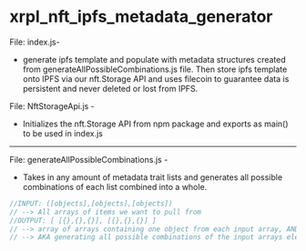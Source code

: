 # xrpl_nft_ipfs_metadata_generator

File: index.js-
- generate ipfs template and populate with metadata structures created from generateAllPossibleCombinations.js file. Then store ipfs template onto IPFS via our nft.Storage API and uses filecoin to guarantee data is persistent and never deleted or lost from IPFS.

File: NftStorageApi.js - 
- Initializes the nft.Storage API from npm package and exports as main() to be used in index.js

---

File: generateAllPossibleCombinations.js -
- Takes in any amount of metadata trait lists and generates all possible combinations of each list combined into a whole.
```js 
//INPUT: ([objects],[objects],[objects]) 
// --> All arrays of items we want to pull from
//OUTPUT: [ [{},{},{}], [{},{},{}] ]
// --> array of arrays containing one object from each input array, AND all arrays having unique object combinations
// --> AKA generating all possible combinations of the input arrays elements
```
